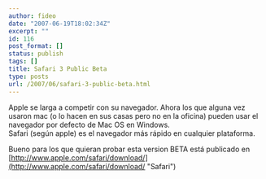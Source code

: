 ```yaml
---
author: fideo
date: "2007-06-19T18:02:34Z"
excerpt: ""
id: 116
post_format: []
status: publish
tags: []
title: Safari 3 Public Beta
type: posts
url: /2007/06/safari-3-public-beta.html
---
```

Apple se larga a competir con su navegador. Ahora los que alguna vez usaron mac (o lo hacen en sus casas pero no en la oficina) pueden usar el navegador por defecto de Mac OS en Windows.  
Safari (según apple) es el navegador más rápido en cualquier plataforma.

Bueno para los que quieran probar esta version BETA está publicado en [http://www.apple.com/safari/download/](http://www.apple.com/safari/download/ "Safari")
